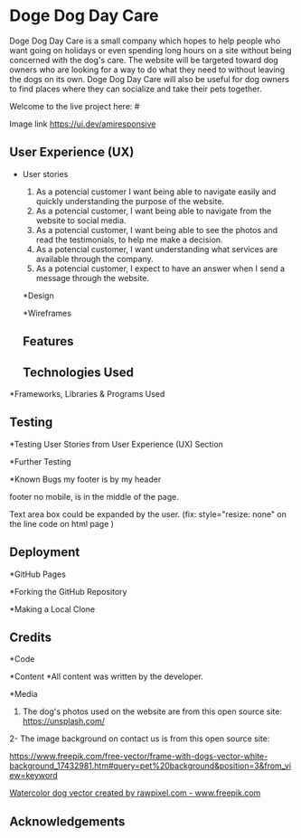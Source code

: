 # Doge Dog Day Care

 Doge Dog Day Care is a small company which hopes to help people who want going on holidays or even spending long hours on a site without being concerned with the dog's care. The website will be targeted toward dog owners who are looking for a way to do what they need to without leaving the dogs on its own. Doge Dog Day Care will also be useful for dog owners to find places where they can socialize and take their pets together. 

 Welcome to the live project here: #

 Image link https://ui.dev/amiresponsive

 ## User Experience (UX)
 * User stories 
    
   1. As a potencial customer I want being able to navigate easily and quickly understanding the purpose of the website.
   2. As a potencial customer, I want being able to navigate from the website to social media.
   3. As a potencial customer, I want being able to see the photos and read the testimonials, to help me make a decision.
   4. As a potencial customer, I want understanding what services are available through the company.
   5. As a potencial customer, I expect to have an answer when I send a message through the website.

   *Design


   *Wireframes


   ## Features

   ## Technologies Used

 *Frameworks, Libraries & Programs Used

 ## Testing

 *Testing User Stories from User Experience (UX) Section

 *Further Testing

 *Known Bugs
 my footer is by my header

 footer no mobile, is in the middle of the page.

 Text area box could be expanded by the user. (fix: style="resize: none" on the line code on html page )
 

 ## Deployment
 *GitHub Pages

 *Forking the GitHub Repository

 *Making a Local Clone


 ## Credits
 *Code

 *Content
    *All content was written by the developer.

 *Media
 1. The dog's photos used on the website are from this open source site: https://unsplash.com/

 2- The image background on contact us is from this open source site:
 
https://www.freepik.com/free-vector/frame-with-dogs-vector-white-background_17432981.htm#query=pet%20background&position=3&from_view=keyword

<a href='https://www.freepik.com/vectors/watercolor-dog'>Watercolor dog vector created by rawpixel.com - www.freepik.com</a>

## Acknowledgements
  